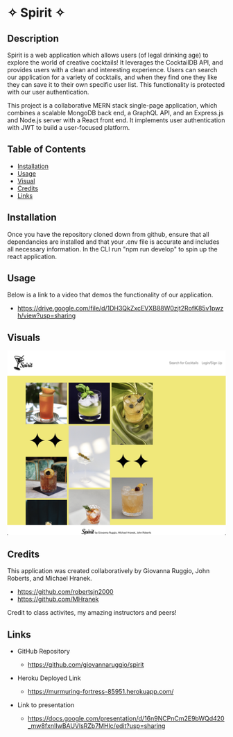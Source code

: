 # ✧ Spirit ✧

## Description

Spirit is a web application which allows users (of legal drinking age) to explore the world of creative cocktails! It leverages the CocktailDB API, and provides users with a clean and interesting experience. Users can search our application for a variety of cocktails, and when they find one they like they can save it to their own specific user list. This functionality is protected with our user authentication. 

This project is a collaborative MERN stack single-page application, which combines a scalable MongoDB back end, a GraphQL API, and an Express.js and Node.js server with a React front end. It implements user authentication with JWT to build a user-focused platform. 


## Table of Contents
- [Installation](#installation)
- [Usage](#usage)
- [Visual](#visual)
- [Credits](#credits) 
- [Links](#links)

## Installation

Once you have the repository cloned down from github, ensure that all dependancies are installed and that your .env file is accurate and includes all necessary information. In the CLI run "npm run develop" to spin up the react application. 

## Usage

Below is a link to a video that demos the functionality of our application.
- https://drive.google.com/file/d/1DH3QkZxcEVXB88W0zjt2RofK85v1pwzh/view?usp=sharing

## Visuals

<img src="./client/src/assets/images/Homepage.png" alt="Spirit Homepage"/>

## Credits

This application was created collaboratively by Giovanna Ruggio, John Roberts, and Michael Hranek.

- https://github.com/robertsjn2000
- https://github.com/MHranek

Credit to class activites, my amazing instructors and peers!

## Links

- GitHub Repository
    - https://github.com/giovannaruggio/spirit

- Heroku Deployed Link
    - https://murmuring-fortress-85951.herokuapp.com/

- Link to presentation
    - https://docs.google.com/presentation/d/16n9NCPnCm2E9bWQd420_mw8fxnIIwBAUVlsRZb7MHlc/edit?usp=sharing

    

    


